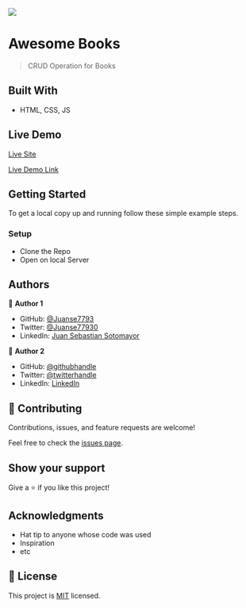 ![](https://img.shields.io/badge/Microverse-blueviolet)

# Awesome Books

> CRUD Operation for Books


## Built With

- HTML, CSS, JS

## Live Demo

[Live Site](#)

[Live Demo Link](#)


## Getting Started
To get a local copy up and running follow these simple example steps.

### Setup
- Clone the Repo
- Open on local Server



## Authors

👤 **Author 1**

- GitHub: [@Juanse7793](https://github.com/Juanse7793)
- Twitter: [@Juanse77930](https://twitter.com/Juanse77930)
- LinkedIn: [Juan Sebastian Sotomayor](https://linkedin.com/in/juan-sebastian-sotomayor-2bb395198)

👤 **Author 2**

- GitHub: [@githubhandle](https://github.com/RaoAkif)
- Twitter: [@twitterhandle](https://twitter.com/RaoAkif)
- LinkedIn: [LinkedIn](https://linkedin.com/in/RaoAkif)


## 🤝 Contributing

Contributions, issues, and feature requests are welcome!

Feel free to check the [issues page](../../issues/).

## Show your support

Give a ⭐️ if you like this project!

## Acknowledgments

- Hat tip to anyone whose code was used
- Inspiration
- etc


## 📝 License

This project is [MIT](./MIT.md) licensed.